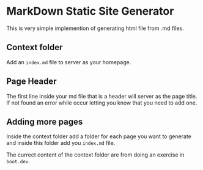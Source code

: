 # MarkDown Static Site Generator

This is very simple implemention of generating html file from .md files.

## Context folder
Add an `index.md` file to server as your homepage.

## Page Header

The first line inside your md file that is a header will server as the page title. If not found an error while occur letting you know that you need to add one.

## Adding more pages

Inside the context folder add a folder for each page you want to generate and inside this folder add you `index.md` file.

The currect content of the context folder are from doing an exercise in `boot.dev`.
